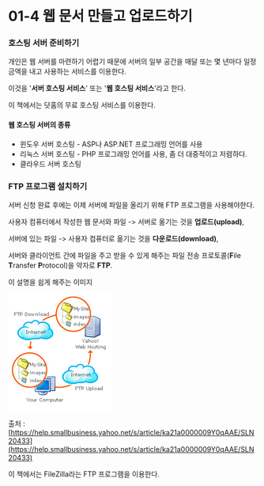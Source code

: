 # 01-4 웹 문서 만들고 업로드하기

### 호스팅 서버 준비하기

개인은 웹 서버를 마련하기 어렵기 때문에 서버의 일부 공간을 매달 또는 몇 년마다 일정 금액을 내고 사용하는 서비스를 이용한다.

이것을 '**서버 호스팅 서비스**' 또는 '**웹 호스팅 서비스**'라고 한다.

이 책에서는 닷홈의 무료 호스팅 서비스를 이용한다.

#### 웹 호스팅 서버의 종류

* 윈도우 서버 호스팅 - ASP나 ASP.NET 프로그래밍 언어를 사용
* 리눅스 서버 호스팅 - PHP 프로그래밍 언어를 사용, 좀 더 대중적이고 저렴하다.
* 클라우드 서버 호스팅

### FTP 프로그램 설치하기

서버 신청 완료 후에는 이제 서버에 파일을 올리기 위해 FTP 프로그램을 사용해야한다.

사용자 컴퓨터에서 작성한 웹 문서와 파일 -&gt; 서버로 옮기는 것을 **업로드\(upload\)**,

서버에 있는 파일 -&gt; 사용자 컴퓨터로 옮기는 것을 **다운로드\(download\)**,

서버와 클라이언트 간에 파일을 주고 받을 수 있게 해주는 파일 전송 프로토콜\(**F**ile **T**ransfer **P**rotocol\)을 약자로 **FTP**.

이 설명을 쉽게 해주는 이미지

![](/assets/FTP.png)

출처 : [https://help.smallbusiness.yahoo.net/s/article/ka21a0000009Y0qAAE/SLN20433](https://help.smallbusiness.yahoo.net/s/article/ka21a0000009Y0qAAE/SLN20433)

이 책에서는 FileZilla라는 FTP 프로그램을 이용한다.

